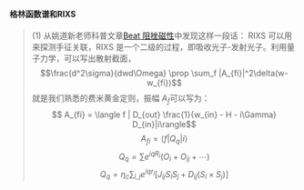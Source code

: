 #### 格林函数谱和RIXS
>(1) 从姚道新老师科普文章[Beat 阻挫磁性](https://mp.weixin.qq.com/s/PLIHk34tikjYDqj4RGL2nw)中发现这样一段话：
>RIXS 可以用来探测手征关联，RIXS 是一个二级的过程，即吸收光子-发射光子。利用量子力学，可以写出散射截面，
>$$\frac{d^2\sigma}{dwd\Omega} \prop \sum_f |A_{fi}|^2\delta(w-w_{fi})$$
>就是我们熟悉的费米黄金定则，振幅 $A_f$可以写为：
> $$ A_{fi} = \langle f | D_{out} \frac{1}{w_{in} - H - i\Gamma} D_{in}|i\rangle$$
> $$A_{fi} = \langle f|Q_{q}| i \rangle $$
> $$ Q_q = \sum e^{iqR_i}(O_i + O_{ij} + \cdots)$$
> $$ Q_q = \eta_c \sum_{i,j} e^{iqr_i} [J_{ij}S_iS_j + D_{ij}(S_i \times S_j)]$$